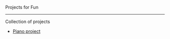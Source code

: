 Projects for Fun
***

Collection of projects

* [Piano project](https://github.com/mrmichaelgallen/Projects-for-Fun/tree/master/Projects/Piano)
